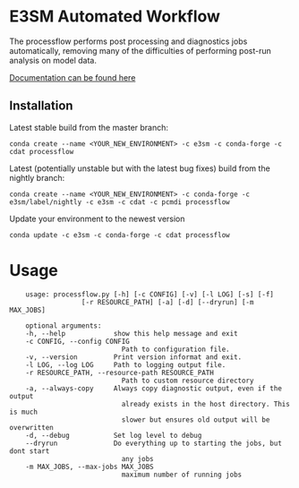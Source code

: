 # E3SM Automated Workflow

The processflow performs post processing and diagnostics jobs automatically, removing many of the difficulties of performing 
post-run analysis on model data. 

[Documentation can be found here](https://e3sm-project.github.io/processflow/docs/html/index.html)

## Installation<a name="installation"></a>

Latest stable build from the master branch:
```
conda create --name <YOUR_NEW_ENVIRONMENT> -c e3sm -c conda-forge -c cdat processflow
```

Latest (potentially unstable but with the latest bug fixes) build from the nightly branch:
```
conda create --name <YOUR_NEW_ENVIRONMENT> -c conda-forge -c e3sm/label/nightly -c e3sm -c cdat -c pcmdi processflow
```

Update your environment to the newest version
```
conda update -c e3sm -c conda-forge -c cdat processflow
```


# Usage<a name="usage"></a>

        usage: processflow.py [-h] [-c CONFIG] [-v] [-l LOG] [-s] [-f]
                      [-r RESOURCE_PATH] [-a] [-d] [--dryrun] [-m MAX_JOBS]

        optional arguments:
        -h, --help            show this help message and exit
        -c CONFIG, --config CONFIG
                                Path to configuration file.
        -v, --version         Print version informat and exit.
        -l LOG, --log LOG     Path to logging output file.
        -r RESOURCE_PATH, --resource-path RESOURCE_PATH
                                Path to custom resource directory
        -a, --always-copy     Always copy diagnostic output, even if the output
                                already exists in the host directory. This is much
                                slower but ensures old output will be overwritten
        -d, --debug           Set log level to debug
        --dryrun              Do everything up to starting the jobs, but dont start
                                any jobs
        -m MAX_JOBS, --max-jobs MAX_JOBS
                                maximum number of running jobs
